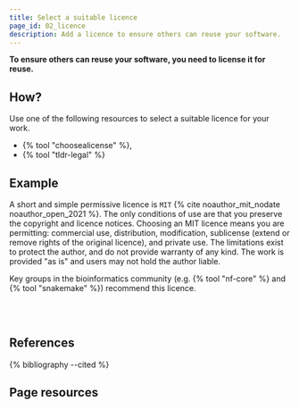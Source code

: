 ```yaml
---
title: Select a suitable licence
page_id: 02_licence
description: Add a licence to ensure others can reuse your software.
---
```



**To ensure others can reuse your software, you need to license it for reuse.**


## How?

Use one of the following resources to select a suitable licence for your work.

- {% tool "choosealicense" %},
- {% tool "tldr-legal" %}


## Example

A short and simple permissive licence is `MIT` {% cite noauthor_mit_nodate noauthor_open_2021 %}. The only conditions of use are that you preserve the copyright 
and licence notices. Choosing an MIT licence means you are permitting: commercial use, distribution, modification, sublicense (extend 
or remove rights of the original licence), and private use. The limitations exist to protect the author, and do not provide warranty 
of any kind. The work is provided "as is" and users may not hold the author liable. 

Key groups in the bioinformatics community (e.g. {% tool "nf-core" %} and {% tool "snakemake" %}) recommend this licence.

<br>
<br>


## References

{% bibliography --cited %}


## Page resources

